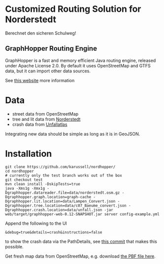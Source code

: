 # Customized Routing Solution for Norderstedt

Berechnet den sicheren Schulweg!

## GraphHopper Routing Engine

GraphHopper is a fast and memory efficient Java routing engine, released under Apache License 2.0.
By default it uses OpenStreetMap and GTFS data, but it can import other data sources.

See [this website](https://github.com/graphhopper/graphhopper) more information

# Data

 * street data from OpenStreetMap
 * tree and lit data from [Norderstedt](https://github.com/hackerstolz/smart-country-hacks-challenges/tree/master/cities/norderstedt)
 * crash data from [Unfallatlas](https://unfallatlas.statistikportal.de/_opendata.html)
 
Integrating new data should be simple as long as it is in GeoJSON.

# Installation

```
git clone https://github.com/karussell/nordhopper/
cd nordhopper
# currently only the test branch works out of the box
git checkout test
mvn clean install -DskipTests=true
java -Xms1g -Xmx1g -Dgraphhopper.datareader.file=data/norderstedt.osm.gz -Dgraphhopper.graph.location=graph-cache -Dgraphhopper.lit.location=data/Lampen_Convert.json -Dgraphhopper.tree.location=data/c07_Baeume_convert.json -Dgraphhopper.crash.location=data/unfall.json -jar web/target/graphhopper-web-0.12-SNAPSHOT.jar server config-example.yml
```

Append the following to the UI

```
&debug=true&details=crash&instructions=false
```

to show the crash data via the PathDetails, see [this commit](https://github.com/karussell/nordhopper/commit/ab841e659868045d1033ebc4699cf2d1180fb4ac) that makes this possible.

Get fresh map data from OpenStreetMap, e.g. download [the PBF file here](http://download.geofabrik.de/europe/germany/schleswig-holstein.html).
